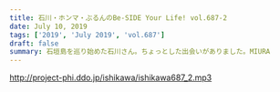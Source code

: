```yaml
---
title: 石川・ホンマ・ぶるんのBe-SIDE Your Life! vol.687-2
date: July 10, 2019
tags: ['2019', 'July 2019', 'vol.687']
draft: false
summary: 石垣島を巡り始めた石川さん。ちょっとした出会いがありました。MIURA
---
```


http://project-phi.ddo.jp/ishikawa/ishikawa687_2.mp3